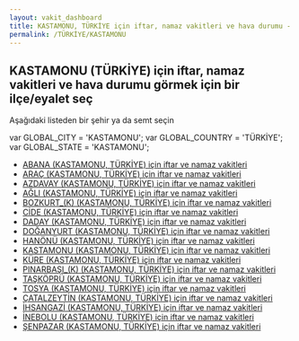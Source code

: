 ```yaml
---
layout: vakit_dashboard
title: KASTAMONU, TÜRKİYE için iftar, namaz vakitleri ve hava durumu - ilçe/eyalet seç
permalink: /TÜRKİYE/KASTAMONU
---
```


## KASTAMONU (TÜRKİYE) için iftar, namaz vakitleri ve hava durumu  görmek için bir ilçe/eyalet seç

Aşağıdaki listeden bir şehir ya da semt seçin



  var GLOBAL_CITY = 'KASTAMONU';
  var GLOBAL_COUNTRY = 'TÜRKİYE';
  var GLOBAL_STATE = 'KASTAMONU';
* [ABANA (KASTAMONU, TÜRKİYE) için iftar ve namaz vakitleri](/TÜRKİYE/KASTAMONU/ABANA)
* [ARAÇ (KASTAMONU, TÜRKİYE) için iftar ve namaz vakitleri](/TÜRKİYE/KASTAMONU/ARAÇ)
* [AZDAVAY (KASTAMONU, TÜRKİYE) için iftar ve namaz vakitleri](/TÜRKİYE/KASTAMONU/AZDAVAY)
* [AĞLI (KASTAMONU, TÜRKİYE) için iftar ve namaz vakitleri](/TÜRKİYE/KASTAMONU/AĞLI)
* [BOZKURT_(K) (KASTAMONU, TÜRKİYE) için iftar ve namaz vakitleri](/TÜRKİYE/KASTAMONU/BOZKURT_(K))
* [CİDE (KASTAMONU, TÜRKİYE) için iftar ve namaz vakitleri](/TÜRKİYE/KASTAMONU/CİDE)
* [DADAY (KASTAMONU, TÜRKİYE) için iftar ve namaz vakitleri](/TÜRKİYE/KASTAMONU/DADAY)
* [DOĞANYURT (KASTAMONU, TÜRKİYE) için iftar ve namaz vakitleri](/TÜRKİYE/KASTAMONU/DOĞANYURT)
* [HANÖNÜ (KASTAMONU, TÜRKİYE) için iftar ve namaz vakitleri](/TÜRKİYE/KASTAMONU/HANÖNÜ)
* [KASTAMONU (KASTAMONU, TÜRKİYE) için iftar ve namaz vakitleri](/TÜRKİYE/KASTAMONU/KASTAMONU)
* [KÜRE (KASTAMONU, TÜRKİYE) için iftar ve namaz vakitleri](/TÜRKİYE/KASTAMONU/KÜRE)
* [PINARBAŞI_(K) (KASTAMONU, TÜRKİYE) için iftar ve namaz vakitleri](/TÜRKİYE/KASTAMONU/PINARBAŞI_(K))
* [TAŞKÖPRÜ (KASTAMONU, TÜRKİYE) için iftar ve namaz vakitleri](/TÜRKİYE/KASTAMONU/TAŞKÖPRÜ)
* [TOSYA (KASTAMONU, TÜRKİYE) için iftar ve namaz vakitleri](/TÜRKİYE/KASTAMONU/TOSYA)
* [ÇATALZEYTİN (KASTAMONU, TÜRKİYE) için iftar ve namaz vakitleri](/TÜRKİYE/KASTAMONU/ÇATALZEYTİN)
* [İHSANGAZİ (KASTAMONU, TÜRKİYE) için iftar ve namaz vakitleri](/TÜRKİYE/KASTAMONU/İHSANGAZİ)
* [İNEBOLU (KASTAMONU, TÜRKİYE) için iftar ve namaz vakitleri](/TÜRKİYE/KASTAMONU/İNEBOLU)
* [ŞENPAZAR (KASTAMONU, TÜRKİYE) için iftar ve namaz vakitleri](/TÜRKİYE/KASTAMONU/ŞENPAZAR)
</script>
<script type="text/javascript">